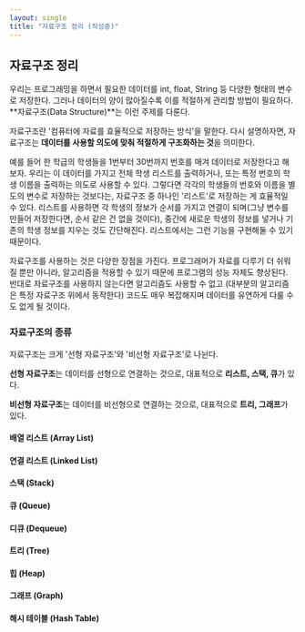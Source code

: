```yaml
---
layout: single
title: "자료구조 정리 (작성중)"
---
```




## 자료구조 정리

 우리는 프로그래밍을 하면서 필요한 데이터를 int, float, String 등 다양한 형태의 변수로 저장한다. 그러나 데이터의 양이 많아질수록 이를 적절하게 관리할 방법이 필요하다. **자료구조(Data Structure)**는 이런 주제를 다룬다.

 자료구조란 '컴퓨터에 자료를 효율적으로 저장하는 방식'을 말한다. 다시 설명하자면, 자료구조는 **데이터를 사용할 의도에 맞춰 적절하게 구조화하는 것**을 의미한다.

 예를 들어 한 학급의 학생들을 1번부터 30번까지 번호를 매겨 데이터로 저장한다고 해 보자. 우리는 이 데이터를 가지고 전체 학생 리스트를 출력하거나, 또는 특정 번호의 학생 이름을 출력하는 의도로 사용할 수 있다. 그렇다면 각각의 학생들의 번호와 이름을 별도의 변수로 저장하는 것보다는, 자료구조 중 하나인 '리스트'로 저장하는 게 효율적일 수 있다. 리스트를 사용하면 각 학생의 정보가 순서를 가지고 연결이 되며(그냥 변수를 만들어 저장한다면, 순서 같은 건 없을 것이다), 중간에 새로운 학생의 정보를 넣거나 기존의 학생 정보를 지우는 것도 간단해진다. 리스트에서는 그런 기능을 구현해둘 수 있기 때문이다.

 자료구조를 사용하는 것은 다양한 장점을 가진다. 프로그래머가 자료를 다루기 더 쉬워질 뿐만 아니라, 알고리즘을 적용할 수 있기 때문에 프로그램의 성능 자체도 향상된다. 반대로 자료구조를 사용하지 않는다면 알고리즘도 사용할 수 없고 (대부분의 알고리즘은 특정 자료구조 위에서 동작한다) 코드도 매우 복잡해지며 데이터를 유연하게 다룰 수도 없게 될 것이다.



### 자료구조의 종류

 자료구조는 크게 '선형 자료구조'와 '비선형 자료구조'로 나뉜다.

**선형 자료구조**는 데이터를 선형으로 연결하는 것으로, 대표적으로 **리스트, 스택, 큐**가 있다.

**비선형 자료구조**는 데이터를 비선형으로 연결하는 것으로, 대표적으로 **트리, 그래프**가 있다.



#### 배열 리스트 (Array List)



#### 연결 리스트 (Linked List)



#### 스택 (Stack)



#### 큐 (Queue)



#### 디큐 (Dequeue)



#### 트리 (Tree)



#### 힙 (Heap)



#### 그래프 (Graph)



#### 해시 테이블 (Hash Table)
